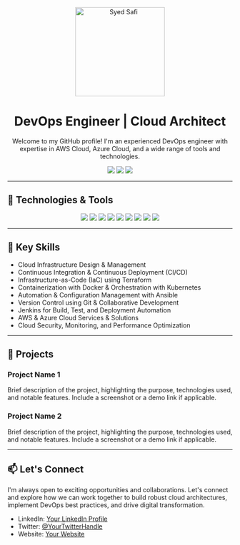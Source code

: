 <p align="center">
  <img src="https://avatars.githubusercontent.com/u/93031423?s=400&u=8c92b756e702fb98bf5b0f23bc59f763534baf37&v=4" alt="Syed Safi" width="200" height="200">
</p>

<h1 align="center">DevOps Engineer | Cloud Architect</h1>

<p align="center">
  Welcome to my GitHub profile! I'm an experienced DevOps engineer with expertise in AWS Cloud, Azure Cloud, and a wide range of tools and technologies.
</p>

<p align="center">
  <a href="https://www.linkedin.com/in/your-linkedin-profile" target="_blank"><img src="https://img.shields.io/badge/-LinkedIn-blue?style=flat&logo=linkedin&logoColor=white"></a>
  <a href="https://twitter.com/your-twitter-handle" target="_blank"><img src="https://img.shields.io/badge/-Twitter-1DA1F2?style=flat&logo=twitter&logoColor=white"></a>
  <a href="https://your-website.com" target="_blank"><img src="https://img.shields.io/badge/-Website-1abc9c?style=flat"></a>
</p>

---

## 🔧 Technologies & Tools

<p align="center">
  <img src="https://img.shields.io/badge/AWS-Cloud-orange?style=for-the-badge&logo=amazon-aws&logoColor=white">
  <img src="https://img.shields.io/badge/Azure-Cloud-blue?style=for-the-badge&logo=microsoft-azure&logoColor=white">
  <img src="https://img.shields.io/badge/Azure%20DevOps-Tools-blue?style=for-the-badge&logo=azure-devops&logoColor=white">
  <img src="https://img.shields.io/badge/Git-VCS-red?style=for-the-badge&logo=git&logoColor=white">
  <img src="https://img.shields.io/badge/Jenkins-CI/CD-red?style=for-the-badge&logo=jenkins&logoColor=white">
  <img src="https://img.shields.io/badge/Ansible-Automation-orange?style=for-the-badge&logo=ansible&logoColor=white">
  <img src="https://img.shields.io/badge/Terraform-Infrastructure%20as%20Code-blue?style=for-the-badge&logo=terraform&logoColor=white">
  <img src="https://img.shields.io/badge/Docker-Containers-lightblue?style=for-the-badge&logo=docker&logoColor=white">
  <img src="https://img.shields.io/badge/Kubernetes-Orchestration-blue?style=for-the-badge&logo=kubernetes&logoColor=white">
</p>

---

## 🌟 Key Skills

- Cloud Infrastructure Design & Management
- Continuous Integration & Continuous Deployment (CI/CD)
- Infrastructure-as-Code (IaC) using Terraform
- Containerization with Docker & Orchestration with Kubernetes
- Automation & Configuration Management with Ansible
- Version Control using Git & Collaborative Development
- Jenkins for Build, Test, and Deployment Automation
- AWS & Azure Cloud Services & Solutions
- Cloud Security, Monitoring, and Performance Optimization

---

## 🚀 Projects

### Project Name 1

Brief description of the project, highlighting the purpose, technologies used, and notable features. Include a screenshot or a demo link if applicable.

### Project Name 2

Brief description of the project, highlighting the purpose, technologies used, and notable features. Include a screenshot or a demo link if applicable.

---

## 📫 Let's Connect

I'm always open to exciting opportunities and collaborations. Let's connect and explore how we can work together to build robust cloud architectures, implement DevOps best practices, and drive digital transformation.

- LinkedIn: [Your LinkedIn Profile](https://www.linkedin.com/in/your-linkedin-profile)
- Twitter: [@YourTwitterHandle](https://twitter.com/your-twitter-handle)
- Website: [Your Website](https://your-website.com)
